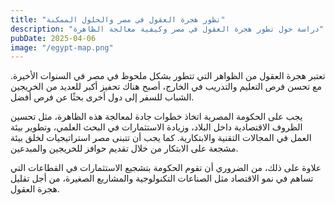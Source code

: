 ```yaml
---
title: "تطور هجرة العقول في مصر والحلول الممكنة"
description: "دراسة حول تطور هجرة العقول في مصر وكيفية معالجة الظاهرة"
pubDate: 2025-04-06
image: "/egypt-map.png"
---
```


تعتبر هجرة العقول من الظواهر التي تتطور بشكل ملحوظ في مصر في السنوات الأخيرة. مع تحسن فرص التعليم والتدريب في الخارج، أصبح هناك تحفيز أكبر للعديد من الخريجين الشباب للسفر إلى دول أخرى بحثًا عن فرص أفضل.

يجب على الحكومة المصرية اتخاذ خطوات جادة لمعالجة هذه الظاهرة، مثل تحسين الظروف الاقتصادية داخل البلاد، وزيادة الاستثمارات في البحث العلمي، وتطوير بيئة العمل في المجالات التقنية والابتكارية. كما يجب أن تتبنى مصر استراتيجيات لخلق بيئة مشجعة على الابتكار من خلال تقديم حوافز للخريجين والمبدعين.

علاوة على ذلك، من الضروري أن تقوم الحكومة بتشجيع الاستثمارات في القطاعات التي تساهم في نمو الاقتصاد مثل الصناعات التكنولوجية والمشاريع الصغيرة، من أجل تقليل هجرة العقول.
